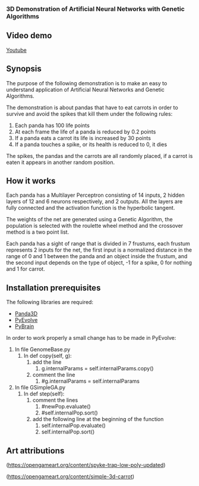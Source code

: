 ### 3D Demonstration of Artificial Neural Networks with Genetic Algorithms

## Video demo

[Youtube](https://www.youtube.com/channel/UC5cOzH02FS-Nh_uCi_ihDUQ)

## Synopsis

The purpose of the following demonstration is to make an easy to understand application of Artificial Neural Networks and Genetic Algorithms.

The demonstration is about pandas that have to eat carrots in order to survive and avoid the spikes that kill them under the following rules:

1. Each panda has 100 life points
2. At each frame the life of a panda is reduced by 0.2 points
3. If a panda eats a carrot its life is increased by 30 points
4. If a panda touches a spike, or its health is reduced to 0, it dies

The spikes, the pandas and the carrots are all randomly placed, if a carrot is eaten it appears in another random position.

## How it works

Each panda has a Multilayer Perceptron consisting of 14 inputs, 2 hidden layers of 12 and 6 neurons respectively, and 2 outputs. All the layers are fully connected and the activation function is the hyperbolic tangent.

The weights of the net are generated using a Genetic Algorithm, the population is selected with the roulette wheel method and the crossover method is a two point list.

Each panda has a sight of range that is divided in 7 frustums, each frustum represents 2 inputs for the net, the first input is a normalized distance in the range of 0 and 1 between the panda and an object inside the frustum, and the second input depends on the type of object, -1 for a spike, 0 for nothing and 1 for carrot.

## Installation prerequisites

The following libraries are required:

- [Panda3D](https://github.com/panda3d/panda3d)
- [PyEvolve](https://github.com/perone/Pyevolve)
- [PyBrain](https://github.com/pybrain/pybrain)


In order to work properly a small change has to be made in PyEvolve:

1. In file GenomeBase.py
    1. In def copy(self, g):
        1. add the line
            1. g.internalParams = self.internalParams.copy()
        2. comment the line
            1. #g.internalParams = self.internalParams
2. In file GSimpleGA.py
    1. In def step(self):
        1. comment the lines
            1. #newPop.evaluate()
            2. #self.internalPop.sort()
        2. add the following line at the beginning of the function
            1. self.internalPop.evaluate()
            2. self.internalPop.sort()

## Art attributions

(https://opengameart.org/content/spyke-trap-low-poly-updated)

(https://opengameart.org/content/simple-3d-carrot)